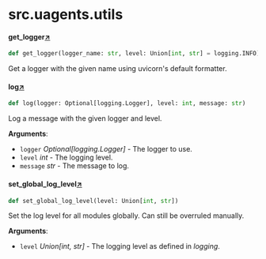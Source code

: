 

# src.uagents.utils



#### get_logger[↗](https://github.com/fetchai/uAgents/blob/main/python/src/uagents/utils.py#L10)
```python
def get_logger(logger_name: str, level: Union[int, str] = logging.INFO)
```

Get a logger with the given name using uvicorn's default formatter.



#### log[↗](https://github.com/fetchai/uAgents/blob/main/python/src/uagents/utils.py#L23)
```python
def log(logger: Optional[logging.Logger], level: int, message: str)
```

Log a message with the given logger and level.

**Arguments**:

- `logger` _Optional[logging.Logger]_ - The logger to use.
- `level` _int_ - The logging level.
- `message` _str_ - The message to log.



#### set_global_log_level[↗](https://github.com/fetchai/uAgents/blob/main/python/src/uagents/utils.py#L38)
```python
def set_global_log_level(level: Union[int, str])
```

Set the log level for all modules globally. Can still be overruled manually.

**Arguments**:

- `level` _Union[int, str]_ - The logging level as defined in _logging_.

